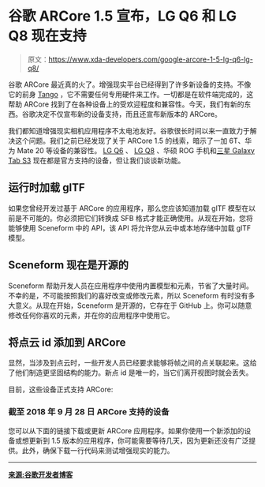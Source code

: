 # 谷歌 ARCore 1.5 宣布，LG Q6 和 LG Q8 现在支持

> 原文：<https://www.xda-developers.com/google-arcore-1-5-lg-q6-lg-q8/>

谷歌 ARCore 最近真的火了。增强现实平台已经得到了许多新设备的支持。不像它的前身 [Tango](https://www.xda-developers.com/project-tango-dead-google-arcore/) ，它不需要任何专用硬件来工作。一切都是在软件端完成的，这帮助 ARCore 找到了在各种设备上的受欢迎程度和兼容性。今天，我们有新的东西。谷歌决定不仅宣布新的设备支持，而且还宣布新版本的 ARCore。

我们都知道增强现实相机应用程序不太电池友好。谷歌很长时间以来一直致力于解决这个问题。我们之前已经发现了关于 ARCore 1.5 的线索，暗示了一加 6T、华为 Mate 20 等设备的兼容性。 [LG Q6](https://www.xda-developers.com/lg-q6-android-oreo-update-dtsx-3d-stereo/) 、 [LG Q8](https://www.xda-developers.com/lg-q8-6-2-inch-display-stylus/) 、华硕 ROG 手机和[三星 Galaxy Tab S3](https://www.xda-developers.com/samsung-galaxy-tab-s3-android-oreo-uk/) 现在都是官方支持的设备，但让我们谈谈新功能。

## 运行时加载 glTF

如果您曾经开发过基于 ARCore 的应用程序，那么您应该知道加载 glTF 模型在以前是不可能的。你必须把它们转换成 SFB 格式才能正确使用。从现在开始，您将能够使用 Sceneform 中的 API，该 API 将允许您从云中或本地存储中加载 glTF 模型。

## Sceneform 现在是开源的

Sceneform 帮助开发人员在应用程序中使用内置模型和元素，节省了大量时间。不幸的是，不可能按照我们的喜好改变或修改元素，所以 Sceneform 有时没有多大意义。从现在开始，Sceneform 是开源的，它存在于 GitHub 上。你可以随意修改任何你喜欢的元素，并在你的应用程序中使用它。

## 将点云 id 添加到 ARCore

显然，当涉及到点云时，一些开发人员已经要求能够将帧之间的点关联起来。这给了他们制造更坚固结构的能力。新点 id 是唯一的，当它们离开视图时就会丢失。

目前，这些设备正式支持 ARCore:

### 截至 2018 年 9 月 28 日 ARCore 支持的设备

您可以从下面的链接下载或更新 ARCore 应用程序。如果你使用一个新添加的设备或想更新到 1.5 版本的应用程序，你可能需要等待几天，因为更新还没有广泛提供。此外，确保下载一行代码来测试增强现实的能力。

* * *

[**来源:谷歌开发者博客**](https://developers.googleblog.com/2018/09/introducing-new-apis-to-improve.html)